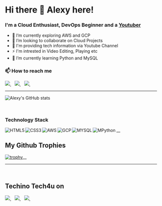 # Hi there 👋 Alexy here!

### I'm a Cloud Enthusiast, DevOps Beginner and a [Youtuber](https://www.youtube.com/TechinoTech4u)


- 🔭 I’m currently exploring AWS and GCP
- 👯 I’m looking to collaborate on Cloud Projects
- 💬 I'm providing tech information via Youtube Channel 
- ⚡ I'm intrested in Video Editing, Playing etc
- 🤔 I’m currently learning Python and MySQL


### 📫 How to reach me
<a href="https://www.linkedin.com/in/alexypulivelil/">
    <img src="https://img.shields.io/badge/linkedin-%230077B5.svg?&style=for-the-badge&logo=linkedin&logoColor=white" />
</a>&nbsp;&nbsp;
 <a href="https://alexypulivelil.medium.com/">
    <img src="https://img.shields.io/badge/Medium-12100E?style=for-the-badge&logo=medium&logoColor=white" />        
  </a>&nbsp;&nbsp;
 <a href="https://twitter.com/APulivelil">
    <img src="https://img.shields.io/badge/Twitter-1DA1F2?style=for-the-badge&logo=twitter&logoColor=white" />        
  </a>&nbsp;&nbsp;   

-------------------------------------------------------------------------------------------------------------------------------------------------------------------------

![Alexy's GitHub stats](https://github-readme-stats.vercel.app/api?username=AlexyPulivelil&show_icons=true&theme=tokyonight)

<br />

### Technology Stack

<img align="left" alt="HTML5" src="https://img.shields.io/badge/HTML5-E34F26?style=for-the-badge&logo=html5&logoColor=white" />
<img align="left" alt="CSS3" src="https://img.shields.io/badge/CSS3-1572B6?style=for-the-badge&logo=css3&logoColor=white" />
<img align="left" alt="AWS" src="https://img.shields.io/badge/Amazon_AWS-232F3E?style=for-the-badge&logo=amazon-aws&logoColor=white" />
<img align="left" alt="GCP" src="https://img.shields.io/badge/Google_Cloud-4285F4?style=for-the-badge&logo=google-cloud&logoColor=white" />
<img align="left" alt="MYSQL" src="https://img.shields.io/badge/MySQL-00000F?style=for-the-badge&logo=mysql&logoColor=white" />
<img align="left" alt="MPython" src="https://img.shields.io/badge/Python-3776AB?style=for-the-badge&logo=python&logoColor=white" />__

## My Github Trophies
[![trophy](https://github-profile-trophy.vercel.app/?username=AlexyPulivelil)](https://github.com/AlexyPulivelil/github-profile-trophy)__ 

---------------------------------------------------------------------------------------------------------------------------------------------------------------------------

<br />

   
## Techino Tech4u on 

<a href="https://www.youtube.com/TechinoTech4u">
    <img src="https://img.shields.io/badge/YouTube-FF0000?style=for-the-badge&logo=youtube&logoColor=white" />
</a>&nbsp;&nbsp;
<a href="https://www.instagram.com/techino.tech4u/">
    <img src="https://img.shields.io/badge/Instagram-E4405F?style=for-the-badge&logo=instagram&logoColor=white" />
</a>&nbsp;&nbsp;
<a href="https://www.facebook.com/techinotech4u/">
    <img src="https://img.shields.io/badge/Facebook-1877F2?style=for-the-badge&logo=facebook&logoColor=white" />
</a>&nbsp;&nbsp;
